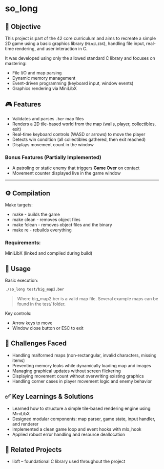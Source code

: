 # so_long

## 🧠 Objective
This project is part of the 42 core curriculum and aims to recreate a simple 2D game using a basic graphics library (`MiniLibX`), handling file input, real-time rendering, and user interaction in C.

It was developed using only the allowed standard C library and focuses on mastering:
- File I/O and map parsing
- Dynamic memory management
- Event-driven programming (keyboard input, window events)
- Graphics rendering via MiniLibX

## 🎮 Features
- Validates and parses `.ber` map files
- Renders a 2D tile-based world from the map (walls, player, collectibles, exit)
- Real-time keyboard controls (WASD or arrows) to move the player
- Detects win condition (all collectibles gathered, then exit reached)
- Displays movement count in the window

### Bonus Features (Partially Implemented)
- A patroling or static enemy that triggers **Game Over** on contact
- Movement counter displayed live in the game window

---

## ⚙️ Compilation

Make targets:
- make        - builds the game
- make clean  - removes object files
- make fclean - removes object files and the binary
- make re     - rebuilds everything

### Requirements:

MiniLibX (linked and compiled during build)

## 🚀 Usage
Basic execution:

```bash
./so_long test/big_map2.ber
```
> Where big_map2.ber is a valid map file. Several example maps can be found in the test/ folder.

Key controls:
- Arrow keys to move
- Window close button or ESC to exit

## 🧩 Challenges Faced
- Handling malformed maps (non-rectangular, invalid characters, missing items)
- Preventing memory leaks while dynamically loading map and images
- Managing graphical updates without screen flickering
- Displaying movement count without overwriting existing graphics
- Handling corner cases in player movement logic and enemy behavior

## ✅ Key Learnings & Solutions
- Learned how to structure a simple tile-based rendering engine using MiniLibX
- Designed modular components: map parser, game state, input handler, and renderer
- Implemented a clean game loop and event hooks with mlx_hook
- Applied robust error handling and resource deallocation

## 🔗 Related Projects
- libft – foundational C library used throughout the project

